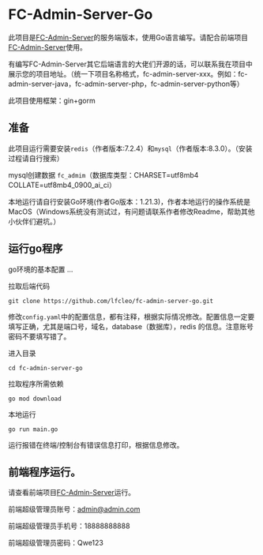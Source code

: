 <h1>FC-Admin-Server-Go</h1>

此项目是[FC-Admin-Server](https://github.com/lfcleo/fc-admin-server)的服务端版本，使用Go语言编写。请配合前端项目[FC-Admin-Server](https://github.com/lfcleo/fc-admin-server)使用。

有编写FC-Admin-Server其它后端语言的大佬们开源的话，可以联系我在项目中展示您的项目地址。（统一下项目名称格式，fc-admin-server-xxx。例如：fc-admin-server-java，fc-admin-server-php，fc-admin-server-python等）

此项目使用框架：gin+gorm

## 准备
此项目运行需要安装`redis`（作者版本:7.2.4）和`mysql`（作者版本:8.3.0）。（安装过程请自行搜索）

mysql创建数据 `fc_admim`（数据库类型：CHARSET=utf8mb4 COLLATE=utf8mb4_0900_ai_ci）

本地运行请自行安装Go环境(作者Go版本：1.21.3)，作者本地运行的操作系统是MacOS（Windows系统没有测试过，有问题请联系作者修改Readme，帮助其他小伙伴们避坑。）

## 运行go程序
go环境的基本配置
...

拉取后端代码
```shell
git clone https://github.com/lfcleo/fc-admin-server-go.git
```

修改`config.yaml`中的配置信息，都有注释，根据实际情况修改。配置信息一定要填写正确，尤其是端口号，域名，database（数据库），redis 的信息。注意账号密码不要填写错了。

进入目录
```shell
cd fc-admin-server-go
```

拉取程序所需依赖
```shell
go mod download
```

本地运行
```shell
go run main.go
```
运行报错在终端/控制台有错误信息打印，根据信息修改。

## 前端程序运行。

请查看前端项目[FC-Admin-Server](https://github.com/lfcleo/fc-admin-server)运行。

前端超级管理员账号：admin@admin.com

前端超级管理员手机号：18888888888

前端超级管理员密码：Qwe123